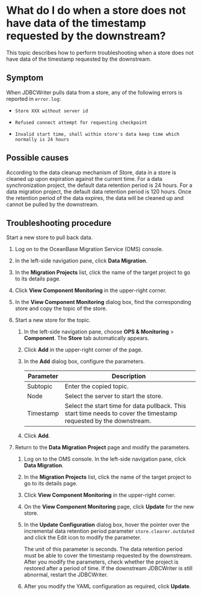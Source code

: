 # What do I do when a store does not have data of the timestamp requested by the downstream?

This topic describes how to perform troubleshooting when a store does not have data of the timestamp requested by the downstream.

## Symptom

When JDBCWriter pulls data from a store, any of the following errors is reported in `error.log`:

* `Store XXX without server id`

* `Refused connect attempt for requesting checkpoint`

* `Invalid start time, shall within store's data keep time which normally is 24 hours`

## Possible causes

According to the data cleanup mechanism of Store, data in a store is cleaned up upon expiration against the current time. For a data synchronization project, the default data retention period is 24 hours. For a data migration project, the default data retention period is 120 hours. Once the retention period of the data expires, the data will be cleaned up and cannot be pulled by the downstream.

## Troubleshooting procedure

Start a new store to pull back data.

1. Log on to the OceanBase Migration Service (OMS) console.

2. In the left-side navigation pane, click **Data Migration**.

3. In the **Migration Projects** list, click the name of the target project to go to its details page.

4. Click **View Component Monitoring** in the upper-right corner.

5. In the **View Component Monitoring** dialog box, find the corresponding store and copy the topic of the store.

6. Start a new store for the topic.

   1. In the left-side navigation pane, choose **OPS & Monitoring** > **Component**. The **Store** tab automatically appears.

   2. Click **Add** in the upper-right corner of the page.

   3. In the **Add** dialog box, configure the parameters.

      | Parameter | Description |
      |----------------------|-----------------|
      | Subtopic | Enter the copied topic.  |
      | Node | Select the server to start the store.  |
      | Timestamp | Select the start time for data pullback. This start time needs to cover the timestamp requested by the downstream.  |

   4. Click **Add**.

7. Return to the **Data Migration Project** page and modify the parameters.

   1. Log on to the OMS console. In the left-side navigation pane, click **Data Migration**.

   2. In the **Migration Projects** list, click the name of the target project to go to its details page.

   3. Click **View Component Monitoring** in the upper-right corner.

   4. On the **View Component Monitoring** page, click **Update** for the new store.

   5. In the **Update Configuration** dialog box, hover the pointer over the incremental data retention period parameter `store.clearer.outdated` and click the Edit icon to modify the parameter.

      The unit of this parameter is seconds. The data retention period must be able to cover the timestamp requested by the downstream. After you modify the parameters, check whether the project is restored after a period of time. If the downstream JDBCWriter is still abnormal, restart the JDBCWriter.

   6. After you modify the YAML configuration as required, click **Update**.
